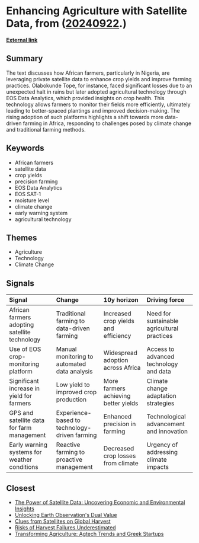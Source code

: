 # __Enhancing Agriculture with Satellite Data__, from ([20240922](https://kghosh.substack.com/p/20240922).)

__[External link](https://www.technologyreview.com/2024/08/28/1096743/african-farmers-space-satellite-data-crop-yields/)__



## Summary

The text discusses how African farmers, particularly in Nigeria, are leveraging private satellite data to enhance crop yields and improve farming practices. Olabokunde Tope, for instance, faced significant losses due to an unexpected halt in rains but later adopted agricultural technology through EOS Data Analytics, which provided insights on crop health. This technology allows farmers to monitor their fields more efficiently, ultimately leading to better-spaced plantings and improved decision-making. The rising adoption of such platforms highlights a shift towards more data-driven farming in Africa, responding to challenges posed by climate change and traditional farming methods.

## Keywords

* African farmers
* satellite data
* crop yields
* precision farming
* EOS Data Analytics
* EOS SAT-1
* moisture level
* climate change
* early warning system
* agricultural technology

## Themes

* Agriculture
* Technology
* Climate Change

## Signals

| Signal                                        | Change                                        | 10y horizon                          | Driving force                               |
|:----------------------------------------------|:----------------------------------------------|:-------------------------------------|:--------------------------------------------|
| African farmers adopting satellite technology | Traditional farming to data-driven farming    | Increased crop yields and efficiency | Need for sustainable agricultural practices |
| Use of EOS crop-monitoring platform           | Manual monitoring to automated data analysis  | Widespread adoption across Africa    | Access to advanced technology and data      |
| Significant increase in yield for farmers     | Low yield to improved crop production         | More farmers achieving better yields | Climate change adaptation strategies        |
| GPS and satellite data for farm management    | Experience-based to technology-driven farming | Enhanced precision in farming        | Technological advancement and innovation    |
| Early warning systems for weather conditions  | Reactive farming to proactive management      | Decreased crop losses from climate   | Urgency of addressing climate impacts       |

## Closest

* [The Power of Satellite Data: Uncovering Economic and Environmental Insights](2c79a113d206a8ec8ec147422fcea12c)
* [Unlocking Earth Observation's Dual Value](38665df1d14994e25e78d14fd02c8756)
* [Clues from Satellites on Global Harvest](b99e8d470f4bd969ae5ec423c534eeee)
* [Risks of Harvest Failures Underestimated](9bebaea9ed2c74b635c7ffbedc039556)
* [Transforming Agriculture: Agtech Trends and Greek Startups](6b4817fc4f138ec8a276f6048589e9c0)